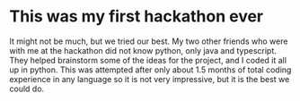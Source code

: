 # This was my first hackathon ever
It might not be much, but we tried our best. My two other friends who were with me at the hackathon did not know python, only java and typescript.
They helped brainstorm some of the ideas for the project, and I coded it all up in python.
This was attempted after only about 1.5 months of total coding experience in any language so it is not very impressive, but it is the best we could do.
